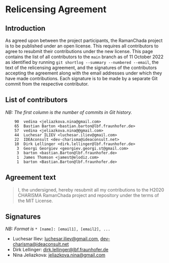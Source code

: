 # Relicensing Agreement

## Introduction
As agreed upon between the project participants, the RamanChada project is to be published under an open license. This requires all contributors to agree to resubmit their contributions under the new license. This page contains the list of all contributors to the `main` branch as of 11 October 2022 as identified by running `git shortlog --summary --numbered --email`, the text of the relicensing agreement, and the signatures of the contributors accepting the agreement along with the email addresses under which they have made contributions. Each signature is to be made by a separate Git commit from the respective contributor.

## List of contributors

*NB: The first column is the number of commits in Git history.*
```
    90  vedina <jeliazkova.nina@gmail.com>
    65  Bastian Barton <bastian.barton@lbf.fraunhofer.de>
    57  vedina <jeliazkova.nina@@gmail.com>
    44  Luchesar ILIEV <luchesar.iliev@gmail.com>
    22  IDEAconsult <dev-charisma@ideaconsult.net>
    10  Dirk Lellinger <dirk.lellinger@lbf.fraunhofer.de>
     3  Georgi Georgiev <georgiev.georgi.st@gmail.com>
     3  barton <bastian.Barton@lbf.fraunhofer.de>
     1  James Thomson <jamest@elodiz.com>
     1  barton <Bastian.Barton@lbf.fraunhofer.de>
```

## Agreement text
> I, the undersigned, hereby resubmit all my contributions to the H2020 CHARISMA RamanChada project and repository under the terms of the MIT License.

## Signatures

*NB: Format is* `* [name]: [email1], [email2], ...`

* Luchesar Iliev: <luchesar.iliev@gmail.com>, <dev-charisma@ideaconsult.net>
* Dirk Lellinger: <dirk.lellinger@lbf.fraunhofer.de>
* Nina Jeliazkova: <jeliazkova.nina@gmail.com>
